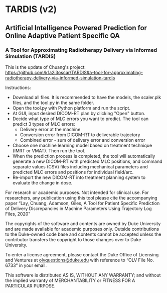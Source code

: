 # TARDIS (v2)
## Artificial Intelligence Powered Prediction for Online Adaptive Patient Specific QA ## 

### A Tool for Approximating Radiotherapy Delivery via Informed Simulation (TARDIS) ###
This is the update of Chuang's project: https://github.com/k1a2i3oscar/TARDIS#a-tool-for-approximating-radiotherapy-delivery-via-informed-simulation-tardis

Instructions:

* Download all files. It is recommended to have the models, the scaler.plk files, and the tool.py in the same folder. 
* Open the tool.py with Python platform and run the script. 
* At GUI, input desired DICOM-RT plan by clicking "Open" button.  
* Decide what type of MLC errors you want to predict. The tool can predict 3 types of MLC errors:
  * Delivery error at the machine
  * Conversion error from DICOM-RT to deliverable trajectory
  * Combined error - sum of delivery error and conversion error 
* Choose one machine learning model based on treatment technique (IMRT or VMAT). Then run the tool.  
* When the prediction process is completed, the tool will automatically generate a new DICOM-RT with predicted MLC positions, and command separate values (CSV) files including mechanical parameters and predicted MLC errors and positions for individual field/arc. 
* Re-import the new DICOM-RT into treatment planning system to evaluate the change in dose. 

For research or academic purposes. Not intended for clinical use. 
For researchers, any publication using this tool please cite the accompanying paper 
“Lay, Chuang, Adamson, Giles, A Tool for Patient Specific Prediction of Delivery Discrepancies in Machine Parameters Using Trajectory Log Files, 2020"

The copyrights of the software and contents are owned by Duke University and are made available for academic purposes only. Outside contributions to the Duke-owned code base and contents cannot be accepted unless the contributor transfers the copyright to those changes over to Duke University.

To enter a license agreement, please contact the Duke Office of Licensing and Ventures at olvquestions@duke.edu with reference to “OLV File No. 6733” in your email.

This software is distributed AS IS, WITHOUT ANY WARRANTY; and without the implied warranty of MERCHANTABILITY or FITNESS FOR A PARTICULAR PURPOSE.

 
